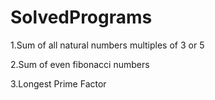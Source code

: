 # SolvedPrograms

1.Sum of all natural numbers multiples of 3 or 5

2.Sum of even fibonacci numbers

3.Longest Prime Factor
